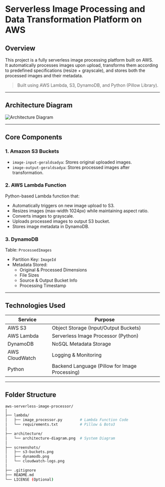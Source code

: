 # Serverless Image Processing and Data Transformation Platform on AWS

## Overview
This project is a fully serverless image processing platform built on AWS.  
It automatically processes images upon upload, transforms them according to predefined specifications (resize + grayscale), and stores both the processed images and their metadata.

> Built using AWS Lambda, S3, DynamoDB, and Python (Pillow Library).

---

## Architecture Diagram
![Architecture Diagram](architecture/architecture-diagram.png)

---

## Core Components

### 1. Amazon S3 Buckets
- `image-input-geraldsadya`: Stores original uploaded images.
- `image-output-geraldsadya`: Stores processed images after transformation.

### 2. AWS Lambda Function
Python-based Lambda function that:
- Automatically triggers on new image upload to S3.
- Resizes images (max-width 1024px) while maintaining aspect ratio.
- Converts images to grayscale.
- Uploads processed images to output S3 bucket.
- Stores image metadata in DynamoDB.

### 3. DynamoDB
Table: `ProcessedImages`
- Partition Key: `ImageId`
- Metadata Stored:
    - Original & Processed Dimensions
    - File Sizes
    - Source & Output Bucket Info
    - Processing Timestamp

---

## Technologies Used

| Service | Purpose |
|---------|---------|
| AWS S3 | Object Storage (Input/Output Buckets) |
| AWS Lambda | Serverless Image Processor (Python) |
| DynamoDB | NoSQL Metadata Storage |
| AWS CloudWatch | Logging & Monitoring |
| Python | Backend Language (Pillow for Image Processing) |

---

## Folder Structure

```bash
aws-serverless-image-processor/
│
├── lambda/
│   ├── image_processor.py        # Lambda Function Code
│   └── requirements.txt          # Pillow & Boto3
│
├── architecture/
│   └── architecture-diagram.png  # System Diagram
│
├── screenshots/
│   ├── s3-buckets.png
│   ├── dynamodb.png
│   └── cloudwatch-logs.png
│
├── .gitignore
├── README.md
└── LICENSE (Optional)
